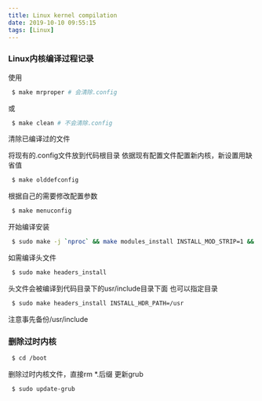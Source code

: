 ```yaml
---
title: Linux kernel compilation
date: 2019-10-10 09:55:15
tags: [Linux]
---
```


### Linux内核编译过程记录
<!--more-->
使用
```bash
 $ make mrproper # 会清除.config
```
或
```bash
 $ make clean # 不会清除.config
```
清除已编译过的文件

将现有的.config文件放到代码根目录
依据现有配置文件配置新内核，新设置用缺省值
```bash
 $ make olddefconfig
```

根据自己的需要修改配置参数
```bash
 $ make menuconfig
```

开始编译安装
```bash
 $ sudo make -j `nproc` && make modules_install INSTALL_MOD_STRIP=1 && make install
```

如需编译头文件
```bash
 $ sudo make headers_install
```
头文件会被编译到代码目录下的usr/include目录下面
也可以指定目录
```bash
 $ sudo make headers_install INSTALL_HDR_PATH=/usr
```
注意事先备份/usr/include

### 删除过时内核
```bash
 $ cd /boot
```
删除过时内核文件，直接rm *.后缀
更新grub
```bash
 $ sudo update-grub
```













